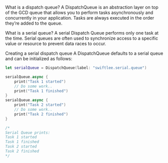 What is a dispatch queue?
A DispatchQueue is an abstraction layer on top of the GCD queue that allows you to perform tasks asynchronously and concurrently in your application. Tasks are always executed in the order they’re added to the queue.

What is a serial queue?
A serial Dispatch Queue performs only one task at the time. Serial queues are often used to synchronize access to a specific value or resource to prevent data races to occur.

Creating a serial dispatch queue
A DispatchQueue defaults to a serial queue and can be initialized as follows:

```swift
let serialQueue = DispatchQueue(label: "swiftlee.serial.queue")

serialQueue.async {
    print("Task 1 started")
    // Do some work..
    print("Task 1 finished")
}
serialQueue.async {
    print("Task 2 started")
    // Do some work..
    print("Task 2 finished")
}

/*
Serial Queue prints:
Task 1 started
Task 1 finished
Task 2 started
Task 2 finished
*/
```
